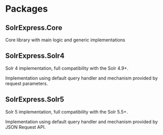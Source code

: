 # Packages

## SolrExpress.Core

Core library with main logic and generic implementations

## SolrExpress.Solr4

Solr 4 implementation, full compatibility with the Solr 4.9+.

Implementation using default query handler and mechanism provided by request parameters.

## SolrExpress.Solr5

Solr 5 implementation, full compatibility with the Solr 5.5+.

Implementation using default query handler and mechanism provided by JSON Request API.